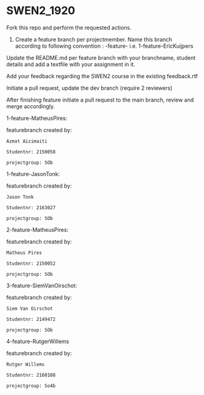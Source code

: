 # SWEN2_1920
Fork this repo and perform the requested actions.

1) Create a feature branch per projectmember. Name this branch according to following convention :
<featureId>-feature-<FirstName><LastName>
  i.e.
1-feature-EricKuijpers
  
  Update the README.md per feature branch with your branchname, student details and add a textfile with your assignment in it.
  
  Add your feedback regarding the SWEN2 course in the existing feedback.rtf
  
  Initiate a pull request, update the dev branch (require 2 reviewers)
  
  After finishing feature initiate a pull request to the main branch, review and merge accordingly.
  
   1-feature-MatheusPires: 

  featurebranch created by: 
  
    Azmat Aizimaiti

    Studentnr: 2150058 

    projectgroup: SOb


  1-feature-JasonTonk:
  
  featurebranch created by: 
  
    Jason Tonk
    
    Studentnr: 2163027
    
    projectgroup: SOb

  2-feature-MatheusPires: 

  featurebranch created by: 
  
    Matheus Pires 

    Studentnr: 2150052 

    projectgroup: SOb
    
  3-feature-SiemVanOirschot: 

  featurebranch created by: 

    Siem Van Oirschot 

    Studentnr: 2149472 
    
    projectgroup: SOb
  4-feature-RutgerWillems
  
  featurebranch created by:

    Rutger Willems
  
    Studentnr: 2160108

    projectgroup: So4b
